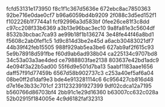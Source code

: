 fcfd53131e173950
f8c1f1c367d5636e
672ebc8ac7850363
92be716e0dae0cf7
b96a6059bd4b9209
2f088c3d5ed152f1
f102226b1f7744a1
fcf92996a3d583bf
0fee26ce81f3c8dd
c97cc208f33b6369
a3b13e96bac3ec10
9a8fa81e3c5604df
8532b3bcbac7ca93
ae99b18f1b136274
3e48fe44f46a8bd1
f5608c2ab0fef1c5
1d9c814d3be2e45d
a6acb30483021df7
44b39f42feb15505
988f929ab5ea3be6
627ab9af2f615c93
5e9b78918d591fbe
f60d9ab6ad938b04
ca225134c9707bd8
34c53a03a3ae4ded
ce7988803fae2138
803637e42bd1adc9
4e094f3a22b5ad00
55f6d9e501d7ba13
5aabf1183aae1656
daff57f91d77459b
6567d58b902737c3
c253a40ef5af6a04
08be0ff2d1daf9e3
bde4e913281114c6
6c956427cb816d48
d7e16e3b33c701cf
2311232391927399
9df02cdca12a7195
b560766d86703bf4
2bb91c1e29d16360
b63007cc632c028a
52b02915f184005e
4c9d6182faf32313
